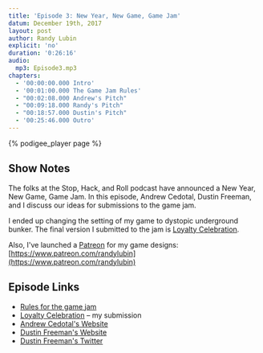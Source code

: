 ```yaml
---
title: 'Episode 3: New Year, New Game, Game Jam'
datum: December 19th, 2017
layout: post
author: Randy Lubin
explicit: 'no'
duration: '0:26:16'
audio:
  mp3: Episode3.mp3
chapters:
  - '00:00:00.000 Intro'
  - '00:01:00.000 The Game Jam Rules'
  - "00:02:08.000 Andrew's Pitch"
  - "00:09:18.000 Randy's Pitch"
  - "00:18:57.000 Dustin's Pitch"
  - '00:25:46.000 Outro'
---
```


{% podigee_player page %}

## Show Notes

The folks at the Stop, Hack, and Roll podcast have announced a New Year, New Game, Game Jam. In this episode, Andrew Cedotal, Dustin Freeman, and I discuss our ideas for submissions to the game jam.

I ended up changing the setting of my game to dystopic underground bunker. The final version I submitted to the jam is [Loyalty Celebration](https://diegeticgames.com/game_files/Loyalty-Celebration.pdf).

Also, I've launched a [Patreon](https://www.patreon.com/randylubin) for my game designs: [https://www.patreon.com/randylubin](https://www.patreon.com/randylubin)

## Episode Links

* [Rules for the game jam](https://docs.google.com/document/d/1-eeKEh478HofE4dNFXmmcJBblG2z31KAVwVWTmb0Kew/edit)
* [Loyalty Celebration](https://diegeticgames.com/game_files/Loyalty-Celebration.pdf) – my submission
* [Andrew Cedotal's Website](http://www.andrewcedotal.com/)
* [Dustin Freeman's Website](http://dustinfreeman.org/)
* [Dustin Freeman's Twitter](https://twitter.com/dustinfreeman)
